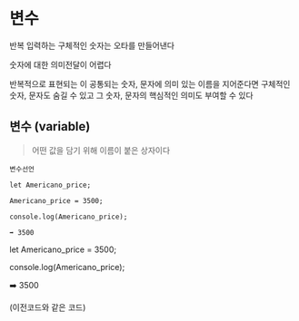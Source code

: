 # 변수

반복 입력하는 구체적인 숫자는 오타를 만들어낸다

숫자에 대한 의미전달이 어렵다

반복적으로 표현되는 이 공통되는 숫자, 문자에 의미 있는 이름을 지어준다면 구체적인 숫자, 문자도 숨길 수 있고 그 숫자, 문자의 핵심적인 의미도 부여할 수 있다

## 변수 (variable)

>어떤 값을 담기 위해 이름이 붙은 상자이다

```
변수선언

let Americano_price;

Americano_price = 3500;

console.log(Americano_price);

➡️ 3500

```
let Americano_price = 3500;

console.log(Americano_price);

➡️ 3500

(이전코드와 같은 코드)
```
